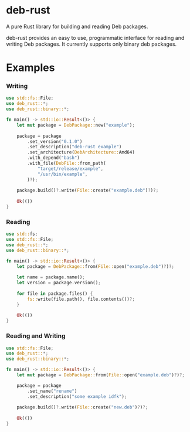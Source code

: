 # deb-rust

A pure Rust library for building and reading Deb packages.

deb-rust provides an easy to use, programmatic interface for reading and
writing Deb packages. It currently supports only binary deb packages.

# Examples

### Writing

```rs
use std::fs::File;
use deb_rust::*;
use deb_rust::binary::*;

fn main() -> std::io::Result<()> {
    let mut package = DebPackage::new("example");
    
    package = package
        .set_version("0.1.0")
        .set_description("deb-rust example")
        .set_architecture(DebArchitecture::Amd64)
        .with_depend("bash")
        .with_file(DebFile::from_path(
            "target/release/example",
            "/usr/bin/example",
        )?);
        
    package.build()?.write(File::create("example.deb")?)?;
    
    Ok(())
}
```

### Reading

```rs
use std::fs;
use std::fs::File;
use deb_rust::*;
use deb_rust::binary::*;

fn main() -> std::io::Result<()> {
    let package = DebPackage::from(File::open("example.deb")?)?;
    
    let name = package.name();
    let version = package.version();
    
    for file in package.files() {
        fs::write(file.path(), file.contents())?;
    }
    
    Ok(())
}
```

### Reading and Writing

```rs
use std::fs::File;
use deb_rust::*;
use deb_rust::binary::*;

fn main() -> std::io::Result<()> {
    let mut package = DebPackage::from(File::open("example.deb")?)?;

    package = package
        .set_name("rename")
        .set_description("some example idfk");
        
    package.build()?.write(File::create("new.deb")?)?;
    
    Ok(())
}
```
